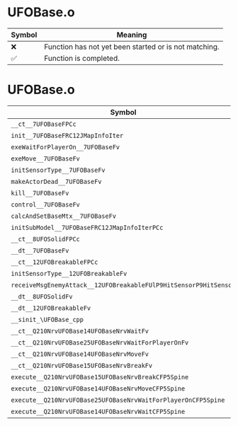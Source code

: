 # UFOBase.o
| Symbol | Meaning 
| ------------- | ------------- 
| :x: | Function has not yet been started or is not matching. 
| :white_check_mark: | Function is completed. 


# UFOBase.o
| Symbol | Decompiled? |
| ------------- | ------------- |
| `__ct__7UFOBaseFPCc` | :x: |
| `init__7UFOBaseFRC12JMapInfoIter` | :x: |
| `exeWaitForPlayerOn__7UFOBaseFv` | :x: |
| `exeMove__7UFOBaseFv` | :x: |
| `initSensorType__7UFOBaseFv` | :x: |
| `makeActorDead__7UFOBaseFv` | :x: |
| `kill__7UFOBaseFv` | :x: |
| `control__7UFOBaseFv` | :x: |
| `calcAndSetBaseMtx__7UFOBaseFv` | :x: |
| `initSubModel__7UFOBaseFRC12JMapInfoIterPCc` | :x: |
| `__ct__8UFOSolidFPCc` | :x: |
| `__dt__7UFOBaseFv` | :x: |
| `__ct__12UFOBreakableFPCc` | :x: |
| `initSensorType__12UFOBreakableFv` | :x: |
| `receiveMsgEnemyAttack__12UFOBreakableFUlP9HitSensorP9HitSensor` | :x: |
| `__dt__8UFOSolidFv` | :x: |
| `__dt__12UFOBreakableFv` | :x: |
| `__sinit_\UFOBase_cpp` | :x: |
| `__ct__Q210NrvUFOBase14UFOBaseNrvWaitFv` | :x: |
| `__ct__Q210NrvUFOBase25UFOBaseNrvWaitForPlayerOnFv` | :x: |
| `__ct__Q210NrvUFOBase14UFOBaseNrvMoveFv` | :x: |
| `__ct__Q210NrvUFOBase15UFOBaseNrvBreakFv` | :x: |
| `execute__Q210NrvUFOBase15UFOBaseNrvBreakCFP5Spine` | :x: |
| `execute__Q210NrvUFOBase14UFOBaseNrvMoveCFP5Spine` | :x: |
| `execute__Q210NrvUFOBase25UFOBaseNrvWaitForPlayerOnCFP5Spine` | :x: |
| `execute__Q210NrvUFOBase14UFOBaseNrvWaitCFP5Spine` | :x: |
